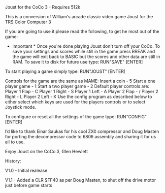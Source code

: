 Joust for the CoCo 3 - Requires 512k

This is a conversion of William's arcade classic video game Joust for the TRS Color Computer 3

If you are going to use it please read the following, to get he most out of the game:
* Important *
Once you're done playing Joust don't turn off your CoCo.  To save your settings and scores while still in the game press BREAK and
the game will exit back to BASIC but the scores and other data are still in RAM.  To save it to disk for future use type:
RUN"SAVE" [ENTER]

To start playing a game simply type:
RUN"JOUST" [ENTER]

Controls for the game are the same as MAME:
Insert a coin - 5
Start a one player game - 1
Start a two player game - 2
Default player controls are:
Player 1 Flap  - C
Player 1 Right - S
Player 1 Left  - A
Player 2 Flap  - /
Player 2 Right - L
Player 2 Left  - K
Use the config program as described below to either select which keys are used for the players controls or to select Joystick mode.

To configure or reset all the settings of the game type:
RUN"CONFIG" [ENTER]

I’d like to thank Einar Saukas for his cool ZX0 compressor and Doug Masten for porting the decompressor code to 6809 assembly and sharing it for us all to use.

Enjoy Joust on the CoCo 3,
Glen Hewlett

History:

V1.0 - Initial realease

V1.1 - Added a CLR $FF40 as per Doug Masten, to shut off the drive motor just before game starts
